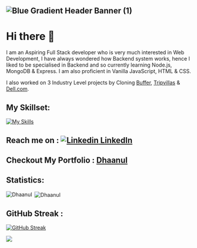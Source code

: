 ## ![Blue Gradient Header Banner (1)](https://user-images.githubusercontent.com/112754832/215061523-7e21b628-bc42-418e-98cf-e58bb3912026.png)

# Hi there 👋

I am an Aspiring Full Stack developer who is very much interested in Web Development, I have always wondered how Backend system works, hence I liked to be specialised in Backend and so currently learning Node.js, MongoDB & Express.
I am also proficient in Vanilla JavaScript, HTML & CSS.
 

I also worked on 3 Industry Level projects by Cloning [Buffer](https://symphonious-beijinho-ddb7b9.netlify.app/), [Tripvillas](https://lustrous-quokka-d5e991.netlify.app/) & [Dell.com](https://snazzy-gelato-c02112.netlify.app/). 


## My Skillset:

   [![My Skills](https://skillicons.dev/icons?i=js,html,css,express,mongodb,nodejs)](https://skillicons.dev)
   

 ##  Reach me on :  [![Linkedin](https://i.stack.imgur.com/gVE0j.png) LinkedIn](https://www.linkedin.com/in/dhaanu/) &nbsp; 
 
 ## Checkout My Portfolio : [DhaanuI](https://dhaanui.github.io/)

## Statistics:
<p><img align="left" src="https://github-readme-stats.vercel.app/api/top-langs?username=DhaanuI&show_icons=true&locale=en&layout=compact&theme=tokyonight" alt="DhaanuI" /></p>

<p>&nbsp;<img align="center" src="https://github-readme-stats.vercel.app/api?username=DhaanuI&show_icons=true&locale=en&theme=tokyonight" alt="DhaanuI" /></p>

<!-- <p><img align="center" src="https://github-readme-streak-stats.herokuapp.com/?user=DhaanuI&" alt="DhaanuI" /></p> -->


<!-- ## My GitHub Stats: -->
<!-- [![My GitHub Language Stats](https://github-readme-stats.vercel.app/api/top-langs/?username=dhaanui&langs_count=5&theme=tokyonight)]()     [![My GitHub Stats](https://github-readme-stats.vercel.app/api/?username=dhaanui&count_private=true&theme=tokyonight&showicons=true)]()
 -->




## GitHub Streak :
[![GitHub Streak](https://github-readme-streak-stats.herokuapp.com?user=DhaanuI&theme=tokyonight)](https://git.io/streak-stats)

![](https://komarev.com/ghpvc/?username=dhaanui&color=blue)

<!--
**DhaanuI/DhaanuI** is a ✨ _special_ ✨ repository because its `README.md` (this file) appears on your GitHub profile.

Here are some ideas to get you started:


- 🌱 I’m currently learning Node 
- 👯 I’m looking to collaborate on ...
- 🤔 I’m looking for help with ...
- 💬 Ask me about ...
- 📫 How to reach me: ...
- 😄 Pronouns: ...
- ⚡ Fun fact: ...
-->
